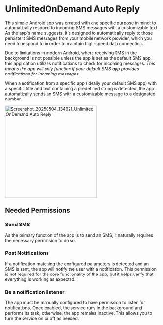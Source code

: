 # UnlimitedOnDemand Auto Reply

This simple Android app was created with one specific purpose in mind: to automatically respond to incoming SMS messages with a customizable text.
As the app's name suggests, it's designed to automatically reply to those persistent SMS messages from your mobile network provider, which you need
to respond to in order to maintain high-speed data connection.

Due to limitations in modern Android, where receiving SMS in the background is not possible unless the app is set as the default SMS app, this
application utilizes notifications to check for incoming messages.
*This means the app will only function if your default SMS app provides notifications for incoming messages.*

When a notification from a specific app (ideally your default SMS app) with a specific title and text containing a predefined string is detected,
the app automatically sends an SMS with a customizable message to a designated number.

<img alt="Screenshot_20250504_134921_UnlimitedOnDemand Auto Reply" src="https://github.com/user-attachments/assets/9ca4ba17-42b1-414b-9ff1-4e6e584b5fb5" width="300" />

## Needed Permissions

### Send SMS
As the primary function of the app is to send an SMS, it naturally requires the necessary permission to do so.

### Post Notifications
If a notification matching the configured parameters is detected and an SMS is sent, the app will notify the user with a notification.
This permission is not required for the core functionality of the app, but it helps verify that everything is working as expected.

### Be a notification listener
The app must be manually configured to have permission to listen for notifications. Once enabled, the service runs in the background and performs its task;
otherwise, the app remains inactive. This allows you to turn the service on or off as needed.
